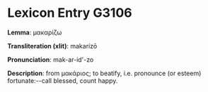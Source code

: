 # Lexicon Entry G3106

**Lemma**: μακαρίζω

**Transliteration (xlit)**: makarízō

**Pronunciation**: mak-ar-id'-zo

**Description**:
from μακάριος; to beatify, i.e. pronounce (or esteem) fortunate:--call blessed, count happy.
